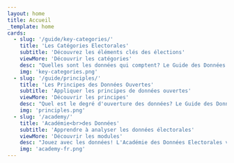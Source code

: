 ```yaml
---
layout: home
title: Accueil
_template: home
cards:
  - slug: '/guide/key-categories/'
    title: 'Les Catégories Electorales'
    subtitle: 'Découvrez les éléments clés des élections'
    viewMore: 'Découvrir les catégories'
    desc: "Quelles sont les données qui comptent? Le Guide des Données Electorales met en évidence les éléments clés du processus électoral (par exemple, les modalités d'enregistrement des candidats, l'inscription des électeurs, et les résultats) et des exemples pour chaque type de données."
    img: 'key-categories.png'
  - slug: '/guide/principles/'
    title: 'Les Principes des Données Ouvertes'
    subtitle: 'Appliquer les principes de données ouvertes'
    viewMore: 'Découvrir les principes'
    desc: "Quel est le degré d'ouverture des données? Le Guide des Données Electorales qui définit les principes de données ouvertes, tels que la disponibilité de données en un temps utile, la granularité, l'accessibilité et la capacité d'analyse, sont très importants durant les élections."
    img: 'principles.png'
  - slug: '/academy/'
    title: 'Académie<br>des Données'
    subtitle: 'Apprendre à analyser les données électorales'
    viewMore: 'Découvrir les modules'
    desc: "Jouez avec les données! L'Académie des Données Electorales vous permet d'utiliser et d'analyser les données disponibles. Les modules construits à partir de projets décrivent les principales étapes du processus d'analyse des données et expliquent comment synthétiser les données."
    img: 'academy-fr.png'
---
```

